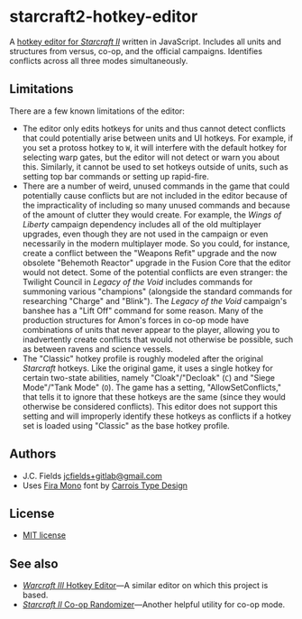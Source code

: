 # starcraft2-hotkey-editor

A [hotkey editor for *Starcraft II*](https://jcfields.gitlab.io/starcraft2-hotkey-editor/) written in JavaScript. Includes all units and structures from versus, co-op, and the official campaigns. Identifies conflicts across all three modes simultaneously.

## Limitations

There are a few known limitations of the editor:

- The editor only edits hotkeys for units and thus cannot detect conflicts that could potentially arise between units and UI hotkeys. For example, if you set a protoss hotkey to `W`, it will interfere with the default hotkey for selecting warp gates, but the editor will not detect or warn you about this. Similarly, it cannot be used to set hotkeys outside of units, such as setting top bar commands or setting up rapid-fire.
- There are a number of weird, unused commands in the game that could potentially cause conflicts but are not included in the editor because of the impracticality of including so many unused commands and because of the amount of clutter they would create. For example, the *Wings of Liberty* campaign dependency includes all of the old multiplayer upgrades, even though they are not used in the campaign or even necessarily in the modern multiplayer mode. So you could, for instance, create a conflict between the "Weapons Refit" upgrade and the now obsolete "Behemoth Reactor" upgrade in the Fusion Core that the editor would not detect. Some of the potential conflicts are even stranger: the Twilight Council in *Legacy of the Void* includes commands for summoning various "champions" (alongside the standard commands for researching "Charge" and "Blink"). The *Legacy of the Void* campaign's banshee has a "Lift Off" command for some reason. Many of the production structures for Amon's forces in co-op mode have combinations of units that never appear to the player, allowing you to inadvertently create conflicts that would not otherwise be possible, such as between ravens and science vessels.
- The "Classic" hotkey profile is roughly modeled after the original *Starcraft* hotkeys. Like the original game, it uses a single hotkey for certain two-state abilities, namely "Cloak"/"Decloak" (`C`) and "Siege Mode"/"Tank Mode" (`O`). The game has a setting, "AllowSetConflicts," that tells it to ignore that these hotkeys are the same (since they would otherwise be considered conflicts). This editor does not support this setting and will improperly identify these hotkeys as conflicts if a hotkey set is loaded using "Classic" as the base hotkey profile.

## Authors

- J.C. Fields <jcfields+gitlab@gmail.com>
- Uses [Fira Mono](https://github.com/mozilla/Fira) font by [Carrois Type Design](http://www.carrois.com/)

## License

- [MIT license](http://opensource.org/licenses/mit-license.php)

## See also

- [*Warcraft III* Hotkey Editor](https://gitlab.com/jcfields/warcraft3-hotkey-editor)—A similar editor on which this project is based.
- [*Starcraft II* Co-op Randomizer](https://gitlab.com/jcfields/starcraft2-coop-randomizer)—Another helpful utility for co-op mode.

